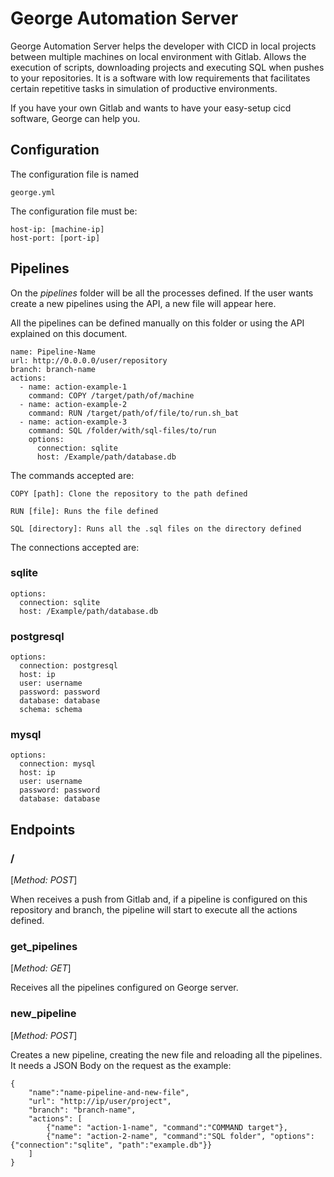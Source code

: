 # George Automation Server

George Automation Server helps the developer with CICD in local
projects between multiple machines on local environment with Gitlab. 
Allows the execution of scripts, 
downloading projects and executing SQL when pushes to your repositories. 
It is a software with low requirements that facilitates certain repetitive tasks in 
simulation of productive environments.

If you have your own Gitlab and wants to have your easy-setup cicd software,
George can help you.

## Configuration

The configuration file is named
    
    george.yml

The configuration file must be:

    host-ip: [machine-ip]
    host-port: [port-ip]

## Pipelines

On the *pipelines* folder will be all the processes defined. If the user wants
create a new pipelines using the API, a new file will appear here.

All the pipelines can be defined manually on this folder or using the API explained
on this document.

    name: Pipeline-Name
    url: http://0.0.0.0/user/repository
    branch: branch-name     
    actions:
      - name: action-example-1
        command: COPY /target/path/of/machine
      - name: action-example-2
        command: RUN /target/path/of/file/to/run.sh_bat
      - name: action-example-3
        command: SQL /folder/with/sql-files/to/run
        options:
          connection: sqlite
          host: /Example/path/database.db

The commands accepted are:

    COPY [path]: Clone the repository to the path defined

    RUN [file]: Runs the file defined

    SQL [directory]: Runs all the .sql files on the directory defined

The connections accepted are: 

### sqlite

    options:
      connection: sqlite
      host: /Example/path/database.db

### postgresql

    options:
      connection: postgresql
      host: ip
      user: username
      password: password
      database: database
      schema: schema


### mysql

    options:
      connection: mysql
      host: ip
      user: username
      password: password
      database: database

## Endpoints

### /

[*Method: POST*]

When receives a push from Gitlab and, if a pipeline is configured on this 
repository and branch,
the pipeline will start to execute all the actions defined.

### get_pipelines

[*Method: GET*]

Receives all the pipelines configured on George server.

### new_pipeline

[*Method: POST*]

Creates a new pipeline, creating the new file and reloading all the pipelines.
It needs a JSON Body on the request as the example:

    {
        "name":"name-pipeline-and-new-file",
        "url": "http://ip/user/project",
        "branch": "branch-name",
        "actions": [
            {"name": "action-1-name", "command":"COMMAND target"},
            {"name": "action-2-name", "command":"SQL folder", "options":{"connection":"sqlite", "path":"example.db"}}
        ]
    }








